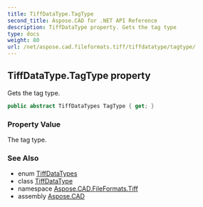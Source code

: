 ```yaml
---
title: TiffDataType.TagType
second_title: Aspose.CAD for .NET API Reference
description: TiffDataType property. Gets the tag type
type: docs
weight: 80
url: /net/aspose.cad.fileformats.tiff/tiffdatatype/tagtype/
---
```

## TiffDataType.TagType property

Gets the tag type.

```csharp
public abstract TiffDataTypes TagType { get; }
```

### Property Value

The tag type.

### See Also

* enum [TiffDataTypes](../../../aspose.cad.fileformats.tiff.enums/tiffdatatypes/)
* class [TiffDataType](../)
* namespace [Aspose.CAD.FileFormats.Tiff](../../tiffdatatype/)
* assembly [Aspose.CAD](../../../)


